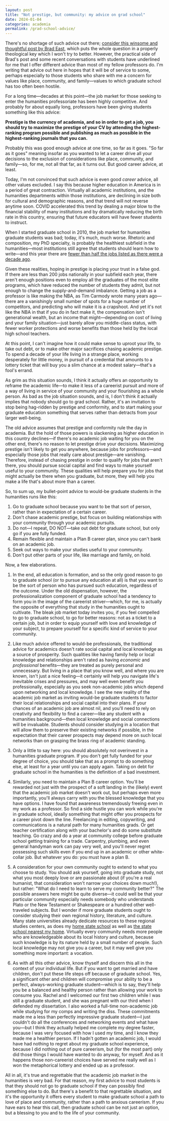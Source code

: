 ```yaml
---
layout: post
title: "Not prestige, but community: my advice on grad school"
date: 2024-01-04
categories: academia
permalink: /grad-school-advice/
---
```


There's no shortage of such advice out there; [consider this winsome and thoughtful post by Brad East](https://www.bradeast.org/blog/phd-in-theology), which puts the whole question in a properly theological key which I won't try to better. However, the practical side of Brad's post and some recent conversations with students have underlined for me that I offer different advice than most of my fellow professors do. I'm writing that advice out here in hopes that it will be of service to some, perhaps especially to those students who share with me a concern for values like place, community, and family—values to which graduate school has too often been hostile. 

For a long time—decades at this point—the job market for those seeking to enter the humanities professoriate has been highly competitive. And probably for about equally long, professors have been giving students something like this advice:

**Prestige is the currency of academia, and so in order to get a job, you should try to maximize the prestige of your CV by attending the highest-ranking program possible and publishing as much as possible in the highest-ranking journals that you can.**

Probably this was good enough advice at one time, so far as it goes. "So far as it goes" meaning insofar as you wanted to let a career drive all your decisions to the exclusion of considerations like place, community, and family—so, for me, not all that far, as it turns out. But good career advice, at least.

Today, I'm not convinced that such advice is even good *career* advice, all other values excluded. I say this because higher education in America is in a period of great contraction. Virtually all academic institutions, and the humanities departments within those institutions, are declining in size both for cultural and demographic reasons, and that trend will not reverse anytime soon. COVID accelerated this trend by dealing a major blow to the financial stability of many institutions and by dramatically reducing the birth rate in this country, ensuring that future educators will have fewer students to instruct. 

When I started graduate school in 2010, the job market for humanities graduate students was bad; today, it's much, much worse. Rhetoric and composition, my PhD specialty, is probably the healthiest subfield in the humanities—most institutions still agree that students should learn how to write—and this year there are [fewer than half the jobs listed as there were a decade ago](http://rhetmap.org/market-comparison/).

Given these realities, hoping in prestige is placing your trust in a false god. If there are less than 200 jobs nationally in your subfield each year, there aren't enough positions even to employ all the graduates of the most elite programs, which have reduced the number of students they admit, but not enough to change the supply-and-demand imbalance. Getting a job as a professor is like making the NBA, as Tim Carmody wrote many years ago—there are a vanishingly small number of spots for a huge number of competitors, and predicting who will make it is a crapshoot. And yet it's not like the NBA in that if you do in fact make it, the compensation isn't generational wealth, but an income that might—depending on cost of living and your family situation—just barely allow you middle-class status, with fewer worker protections and worse benefits than those held by the local high school teachers. 

At this point, I can't imagine how it could make sense to uproot your life, to take out debt, or to make other major sacrifices chasing academic prestige. To spend a decade of your life living in a strange place, working desperately for little money, in pursuit of a credential that amounts to a lottery ticket that will buy you a slim chance at a modest salary—that's a fool's errand. 

As grim as this situation sounds, I think it actually offers an opportunity to reframe the academic life—to make it less of a careerist pursuit and more of a way of living in service of your community and your flourishing as a whole person. As bad as the job situation sounds, and is, I don't think it actually implies that nobody should go to grad school. Rather, it's an invitation to stop being hag-ridden by prestige and conformity, and to start making your graduate education something that serves rather than detracts from your larger well-being.

The old advice assumes that prestige and conformity rule the day in academia. But the hold of those powers is slackening as higher education in this country declines—if there's no academic job waiting for you on the other end, there's no reason to let prestige drive your decisions. Maximizing prestige isn't likely to get you anywhere, because jobs for professors—and especially those jobs that really care about prestige—are vanishing. Therefore, instead of chasing prestige in order to qualify for jobs that aren't there, you should pursue social capital and find ways to make yourself useful to your community. These qualities will help prepare you for jobs that might actually be there when you graduate, but more, they will help you make a life that's about more than a career.

So, to sum up, my bullet-point advice to would-be graduate students in the humanities runs like this:

1. Go to graduate school because you want to be that sort of person, rather than in expectation of a certain career.
2. Don't chase academic prestige, but focus on building relationships with your community through your academic pursuits.
3. Do not—I repeat, DO NOT—take out debt for graduate school, but only go if you are fully funded. 
4. Remain flexible and maintain a Plan B career plan, since you can't bank on an academic job.
5. Seek out ways to make your studies useful to your community. 
6. Don't put other parts of your life, like marriage and family, on hold.

Now, a few elaborations. 

1. In the end, all education is formation, and so the only good reason to go to graduate school (or to pursue any education at all) is that you want to be the sort of person who has pursued such education, regardless of the outcome. Under the old dispensation, however, the professionalization component of graduate school had a tendency to form you in the image of the careerist striver—which, for me, is actually the opposite of everything that study in the humanities ought to cultivate. The bleak job market today invites you, if you feel compelled to go to graduate school, to go for better reasons: not as a ticket to a certain job, but in order to equip yourself with love and knowledge of your subject, to prepare yourself for a specific kind of service to your community. 

2. Like much advice offered to would-be professionals, the traditional advice for academics doesn't rate social capital and local knowledge as a source of prosperity. Such qualities like having family help or local knowledge and relationships aren't rated as having *economic* and *professional* benefits—they are treated as purely personal and unnecessary. But living in a place that you know well, and where you are known, isn't just a nice feeling—it certainly will help you navigate life's inevitable crises and pressures, and may well even benefit you professionally, especially as you seek non-academic jobs which depend upon networking and local knowledge. I see the new reality of the academic job market as inviting would-be graduate students to factor their local relationships and social capital into their plans. If your chances of an academic job are almost nil, and you'll need to rely on creativity and flexibility to find a career—like any student with a humanities background—then local knowledge and social connections will be invaluable. Students should consider studying in a location that will allow them to preserve their existing networks if possible, in the expectation that their career prospects may depend more on such local networks than on grasping the brass ring of academic standing.

3. Only a little to say here: you should absolutely not overinvest in a humanities graduate program. If you don't get fully funded for your degree of choice, you should take that as a prompt to do something else, at least for a year until you can apply again. Taking on debt for graduate school in the humanities is the definition of a bad investment. 

4. Similarly, you need to maintain a Plan B career option. You'll be rewarded not just with the prospect of a soft landing in the (likely) event that the academic job market doesn't work out, but perhaps even more importantly, you'll always carry with you the blessed knowledge that you have options. I have found that awareness tremendously freeing even in my work as a professor. So find a side hustle you can work while you're in graduate school, ideally something that might offer you prospects for a career pivot down the line. Freelancing in editing, copywriting, and communications is a natural path for many humanities grads. Or get teacher certification along with your bachelor's and do some substitute teaching. Go crazy and do a year at community college before graduate school getting training for a trade. Carpentry, plumbing, and even general handyman work can pay very well, and you'll never regret possessing such skills even if you end up in an academic or other white-collar job. But whatever you do: you must have a plan B. 

5. A consideration for your own community ought to extend to what you choose to study. You should ask yourself, going into graduate study, not what you most deeply love or are passionate about (if you're a real humanist, that consideration won't narrow your choices down much!), but rather: "What do I need to learn to serve my community better?" The possible answers here might be quite diverse—it could well be that your particular community especially needs somebody who understands Plato or the New Testament or Shakespeare or a hundred other well-traveled subjects. But I wonder if more graduate students ought to consider studying their own regional history, literature, and culture. Many state universities already dedicate resources to these regional studies centers, as does my [home state school](https://www.unl.edu/plains/) as well as [the state school nearest my home](https://ozarksstudies.missouristate.edu/). Virtually every community needs more people who are knowledgeable about its local history and culture, because such knowledge is by its nature held by a small number of people. Such local knowledge may not give you a career, but it may well give you something more important: a vocation. 

6. As with all this other advice, know thyself and discern this all in the context of your individual life. But if you want to get married and have children, don't put these life steps off because of graduate school. Yes, a significant other and children will compromise your ability to be a perfect, always-working graduate student—which is to say, they'll help you be a balanced and healthy person rather than allowing your work to consume you. Rachel and I welcomed our first two children while I was still a graduate student, and she was pregnant with our third when I defended my dissertation. I also worked a full-time non-academic job while studying for my comps and writing the diss. These commitments made me a less than perfectly impressive graduate student—I just couldn't do all the conferences and networking events and what have you—but I think they actually helped me complete my degree faster, because I was very focused with how I used my time, and I know they made me a healthier person. If I hadn't gotten an academic job, I would have had nothing to regret about my graduate school experience, because I did nothing out of pure careerism, but (for the most part) only did those things I would have wanted to do anyway, for myself. And as it happens those non-careerist choices have served me really well as I won the metaphorical lottery and ended up as a professor. 

All in all, it's true and regrettable that the academic job market in the humanities is very bad. For that reason, my first advice to most students is that they should not go to graduate school if they can possibly find something else to do. But there's a benefit to that regrettable situation, and it's the opportunity it offers every student to make graduate school a path to love of place and community, rather than a path to anxious careerism. If you have ears to hear this call, then graduate school can be not just an option, but a blessing to you and to the life of your community.
